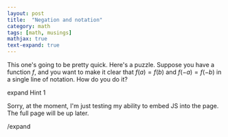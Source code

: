 ```yaml
---
layout: post
title:  "Negation and notation"
category: math
tags: [math, musings]
mathjax: true
text-expand: true
---
```


This one's going to be pretty quick. Here's a puzzle. Suppose you have a function $f$, and you want to make it clear that $f(a) = f(b)$ and $f(-a) = f(-b)$ in a single line of notation. How do you do it?

expand Hint 1

Sorry, at the moment, I'm just testing my ability to embed JS into the page. The full page will be up later.

/expand
